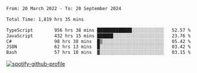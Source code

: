 <!--START_SECTION:waka-->

```txt
From: 20 March 2022 - To: 20 September 2024

Total Time: 1,819 hrs 35 mins

TypeScript        956 hrs 38 mins █████████████░░░░░░░░░░░░   52.57 %
JavaScript        432 hrs 15 mins ██████░░░░░░░░░░░░░░░░░░░   23.76 %
C#                98 hrs 38 mins  █▒░░░░░░░░░░░░░░░░░░░░░░░   05.42 %
JSON              62 hrs 13 mins  █░░░░░░░░░░░░░░░░░░░░░░░░   03.42 %
Bash              57 hrs 18 mins  ▓░░░░░░░░░░░░░░░░░░░░░░░░   03.15 %
```

<!--END_SECTION:waka-->
[![spotify-github-profile](https://spotify-github-profile.vercel.app/api/view?uid=c00zprrvy9xiloa9qnco3hmng&cover_image=true&theme=novatorem&show_offline=false&background_color=121212&bar_color=53b14f&bar_color_cover=false)](https://spotify-github-profile.vercel.app/api/view?uid=c00zprrvy9xiloa9qnco3hmng&redirect=true)



